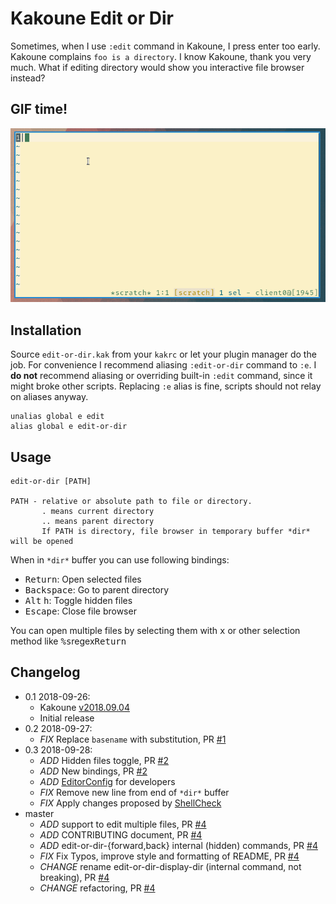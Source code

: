 # Kakoune Edit or Dir

Sometimes, when I use `:edit` command in Kakoune, I press enter too
early. Kakoune complains `foo is a directory`. I know Kakoune, thank you
very much. What if editing directory would show you interactive file browser
instead?

## GIF time!

![GIF](edit-or-dir.gif)

## Installation

Source `edit-or-dir.kak` from your `kakrc` or let your plugin manager do
the job. For convenience I recommend aliasing `:edit-or-dir` command to `:e`.
I **do not** recommend aliasing or overriding built-in `:edit` command, since
it might broke other scripts. Replacing `:e` alias is fine, scripts should
not relay on aliases anyway.

```
unalias global e edit
alias global e edit-or-dir
```

## Usage

```
edit-or-dir [PATH]

PATH - relative or absolute path to file or directory.
       . means current directory
       .. means parent directory
       If PATH is directory, file browser in temporary buffer *dir* will be opened
```

When in `*dir*` buffer you can use following bindings:

- <kbd>Return</kbd>: Open selected files
- <kbd>Backspace</kbd>: Go to parent directory
- <kbd>Alt</kbd> <kbd>h</kbd>: Toggle hidden files
- <kbd>Escape</kbd>: Close file browser

You can open multiple files by selecting them with <kbd>x</kbd> or other
selection method like <kbd>%</kbd><kbd>s</kbd>regex<kbd>Return</kbd>

## Changelog

- 0.1 2018-09-26:
  - Kakoune [v2018.09.04]
  - Initial release
- 0.2 2018-09-27:
  - _FIX_ Replace `basename` with substitution, PR [#1]
- 0.3 2018-09-28:
  - _ADD_ Hidden files toggle, PR [#2]
  - _ADD_ New bindings, PR [#2]
  - _ADD_ [EditorConfig] for developers
  - _FIX_ Remove new line from end of `*dir*` buffer
  - _FIX_ Apply changes proposed by [ShellCheck]
- master
  - _ADD_ support to edit multiple files, PR [#4]
  - _ADD_ CONTRIBUTING document, PR [#4]
  - _ADD_ edit-or-dir-{forward,back} internal (hidden) commands, PR [#4]
  - _FIX_ Fix Typos, improve style and formatting of README, PR [#4]
  - _CHANGE_ rename edit-or-dir-display-dir (internal command, not breaking), PR [#4]
  - _CHANGE_ refactoring, PR [#4]


[EditorConfig]: https://editorconfig.org
[ShellCheck]: https://shellcheck.net
[v2018.09.04]: https://github.com/mawww/kakoune/releases/tag/v2018.09.04
[#1]: https://github.com/TeddyDD/kakoune-edit-or-dir/pull/1
[#2]: https://github.com/TeddyDD/kakoune-edit-or-dir/pull/2
[#4]: https://github.com/TeddyDD/kakoune-edit-or-dir/pull/4

